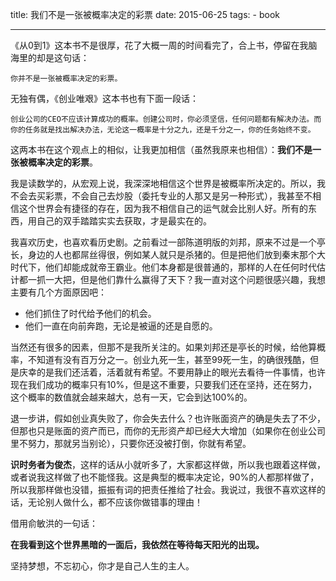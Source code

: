 title: 我们不是一张被概率决定的彩票
date: 2015-06-25
tags:
    - book 

--- 

《从0到1》这本书不是很厚，花了大概一周的时间看完了，合上书，停留在我脑海里的却是这句话：

```
你并不是一张被概率决定的彩票。
```

无独有偶，《创业唯艰》这本书也有下面一段话：

```
创业公司的CEO不应该计算成功的概率。创建公司时，你必须坚信，任何问题都有解决办法。而你的任务就是找出解决办法，无论这一概率是十分之九，还是千分之一，你的任务始终不变。
```

这两本书在这个观点上的相似，让我更加相信（虽然我原来也相信）：**我们不是一张被概率决定的彩票**。

我是读数学的，从宏观上说，我深深地相信这个世界是被概率所决定的。所以，我不会去买彩票，不会自己去炒股（委托专业的人那又是另一种形式），我甚至不相信这个世界会有捷径的存在，因为我不相信自己的运气就会比别人好。所有的东西，用自己的双手踏踏实实去获取，才是最实在的。

我喜欢历史，也喜欢看历史剧。之前看过一部陈道明版的刘邦，原来不过是一个亭长，身边的人也都屌丝得很，例如某人就只是杀猪的。但是把他们放到秦末那个大时代下，他们却能成就帝王霸业。他们本身都是很普通的，那样的人在任何时代估计都一抓一大把，但是他们靠什么赢得了天下？我一直对这个问题很感兴趣，我想主要有几个方面原因吧：

- 他们抓住了时代给予他们的机会。
- 他们一直在向前奔跑，无论是被逼的还是自愿的。

当然还有很多的因素，但那不是我所关注的。如果刘邦还是亭长的时候，给他算概率，不知道有没有百万分之一。创业九死一生，甚至99死一生，的确很残酷，但是庆幸的是我们还活着，活着就有希望。不要用静止的眼光去看待一件事情，也许现在我们成功的概率只有10%，但是这不重要，只要我们还在坚持，还在努力，这个概率的数值就会越来越大，总有一天，它会到达100%的。

退一步讲，假如创业真失败了，你会失去什么？也许账面资产的确是失去了不少，但那也只是账面的资产而已，而你的无形资产却已经大大增加（如果你在创业公司里不努力，那就另当别论），只要你还没被打倒，你就有希望。

**识时务者为俊杰**，这样的话从小就听多了，大家都这样做，所以我也跟着这样做，或者说我这样做了也不能怪我。这是典型的概率决定论，90%的人都那样做了，所以我那样做也没错，振振有词的把责任推给了社会。我说过，我很不喜欢这样的话，无论别人做什么，都不应该你做错事的理由！

借用俞敏洪的一句话：

**在我看到这个世界黑暗的一面后，我依然在等待每天阳光的出现。**

坚持梦想，不忘初心，你才是自己人生的主人。

